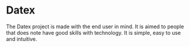 # Datex

The Datex project is made with the end user in mind. It is aimed to people that does note have good skills with technology. It is simple, easy to use and intuitive.
